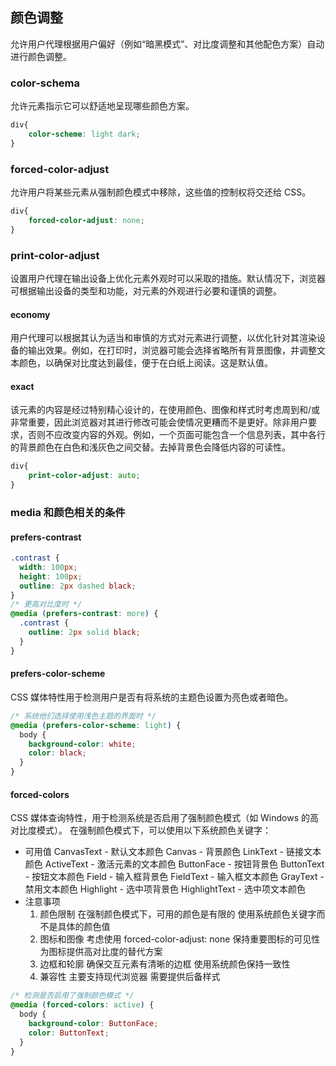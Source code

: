 ## 颜色调整

允许用户代理根据用户偏好（例如“暗黑模式”、对比度调整和其他配色方案）自动进行颜色调整。

### color-schema
允许元素指示它可以舒适地呈现哪些颜色方案。
```css
div{
    color-scheme: light dark;
}
```

### forced-color-adjust
允许用户将某些元素从强制颜色模式中移除，这些值的控制权将交还给 CSS。
```css
div{
    forced-color-adjust: none;
}
```

### print-color-adjust
设置用户代理在输出设备上优化元素外观时可以采取的措施。默认情况下，浏览器可根据输出设备的类型和功能，对元素的外观进行必要和谨慎的调整。
#### economy
用户代理可以根据其认为适当和审慎的方式对元素进行调整，以优化针对其渲染设备的输出效果。例如，在打印时，浏览器可能会选择省略所有背景图像，并调整文本颜色，以确保对比度达到最佳，便于在白纸上阅读。这是默认值。
#### exact
该元素的内容是经过特别精心设计的，在使用颜色、图像和样式时考虑周到和/或非常重要，因此浏览器对其进行修改可能会使情况更糟而不是更好。除非用户要求，否则不应改变内容的外观。例如，一个页面可能包含一个信息列表，其中各行的背景颜色在白色和浅灰色之间交替。去掉背景色会降低内容的可读性。
```css
div{
    print-color-adjust: auto;
}
```


### media 和颜色相关的条件
#### prefers-contrast
```css
.contrast {
  width: 100px;
  height: 100px;
  outline: 2px dashed black;
}
/* 更高对比度时 */
@media (prefers-contrast: more) {
  .contrast {
    outline: 2px solid black;
  }
}
```
#### prefers-color-scheme
 CSS 媒体特性用于检测用户是否有将系统的主题色设置为亮色或者暗色。
```css
/* 系统他们选择使用浅色主题的界面时 */
@media (prefers-color-scheme: light) {
  body {
    background-color: white;
    color: black;
  }
}
```
#### forced-colors
CSS 媒体查询特性，用于检测系统是否启用了强制颜色模式（如 Windows 的高对比度模式）。
在强制颜色模式下，可以使用以下系统颜色关键字：
* 可用值
CanvasText - 默认文本颜色
Canvas - 背景颜色
LinkText - 链接文本颜色
ActiveText - 激活元素的文本颜色
ButtonFace - 按钮背景色
ButtonText - 按钮文本颜色
Field - 输入框背景色
FieldText - 输入框文本颜色
GrayText - 禁用文本颜色
Highlight - 选中项背景色
HighlightText - 选中项文本颜色
* 注意事项
    1. 颜色限制
        在强制颜色模式下，可用的颜色是有限的
        使用系统颜色关键字而不是具体的颜色值
    2. 图标和图像
        考虑使用 forced-color-adjust: none 保持重要图标的可见性
        为图标提供高对比度的替代方案
    3. 边框和轮廓
        确保交互元素有清晰的边框
        使用系统颜色保持一致性
    4. 兼容性
        主要支持现代浏览器
        需要提供后备样式
```css
/* 检测是否启用了强制颜色模式 */
@media (forced-colors: active) {
  body {
    background-color: ButtonFace;
    color: ButtonText;
  }
}
```